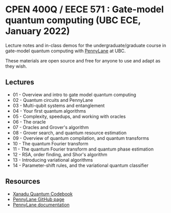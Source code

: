 # CPEN 400Q / EECE 571 : Gate-model quantum computing (UBC ECE, January 2022)

Lecture notes and in-class demos for the undergraduate/graduate course in gate-model quantum computing with [PennyLane](https://github.com/PennyLaneAI/pennylane/) at UBC. 

These materials are open source and free for anyone to use and adapt as they wish.

## Lectures

* 01 - Overview and intro to gate model quantum computing
* 02 - Quantum circuits and PennyLane
* 03 - Multi-qubit systems and entanglement
* 04 - Your first quantum algorithms
* 05 - Complexity, speedups, and working with oracles
* 06 - The oracle
* 07 - Oracles and Grover's algorithm
* 08 - Grover search, and quantum resource estimation
* 09 - Overview of quantum compilation, and quantum transforms
* 10 - The quantum Fourier transform
* 11 - The quantum Fourier transform and quantum phase estimation
* 12 - RSA, order finding, and Shor's algorithm
* 13 - Introducing variational algorithms
* 14 - Parameter-shift rules, and the variational quantum classifier


## Resources

 - [Xanadu Quantum Codebook](https://codebook.xanadu.ai/)
 - [PennyLane GitHub page](https://github.com/PennyLaneAI/pennylane/) 
 - [PennyLane documentation](https://pennylane.readthedocs.io/en/stable/)
